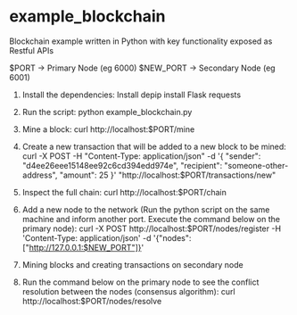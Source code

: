 # example_blockchain
Blockchain example written in Python with key functionality exposed as Restful APIs

$PORT -> Primary Node (eg 6000)
$NEW_PORT -> Secondary Node (eg 6001)

1. Install the dependencies:
   Install depip install Flask requests

2. Run the script:
   python example_blockchain.py

3. Mine a block:
   curl http://localhost:$PORT/mine

4. Create a new transaction that will be added to a new block to be mined:
   curl -X POST -H "Content-Type: application/json" -d '{
   "sender": "d4ee26eee15148ee92c6cd394edd974e",
   "recipient": "someone-other-address",
   "amount": 25
   }' "http://localhost:$PORT/transactions/new"

5. Inspect the full chain:
   curl http://localhost:$PORT/chain

6. Add a new node to the network (Run the python script on the same machine and inform another port. Execute the command below on the primary node):
   curl -X POST http://localhost:$PORT/nodes/register
   -H 'Content-Type: application/json'
   -d '{"nodes": ["http://127.0.0.1:$NEW_PORT"]}'

7. Mining blocks and creating transactions on secondary node

8. Run the command below on the primary node to see the conflict resolution between the nodes (consensus algorithm):
   curl http://localhost:$PORT/nodes/resolve
